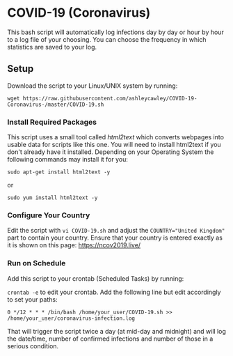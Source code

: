 # COVID-19  (Coronavirus)
This bash script will automatically log infections day by day or hour by hour to a log file of your choosing. You can choose the frequency in which statistics are saved to your log.

## Setup
Download the script to your Linux/UNIX system by running:

`wget https://raw.githubusercontent.com/ashleycawley/COVID-19-Coronavirus-/master/COVID-19.sh`

### Install Required Packages
This script uses a small tool called _html2text_ which converts webpages into usable data for scripts like this one. You will need to install html2text if you don't already have it installed. Depending on your Operating System the following commands may install it for you:

`sudo apt-get install html2text -y`

or

`sudo yum install html2text -y`

### Configure Your Country
Edit the script with `vi COVID-19.sh` and adjust the `COUNTRY="United Kingdom"` part to contain your country. Ensure that your country is entered exactly as it is shown on this page: https://ncov2019.live/


### Run on Schedule
Add this script to your crontab (Scheduled Tasks) by running:

`crontab -e` to edit your crontab.
Add the following line but edit accordingly to set your paths:

`0 */12 * * * /bin/bash /home/your_user/COVID-19.sh >> /home/your_user/coronavirus-infection.log`

That will trigger the script twice a day (at mid-day and midnight) and will log the date/time, number of confirmed infections and number of those in a serious condition. 
